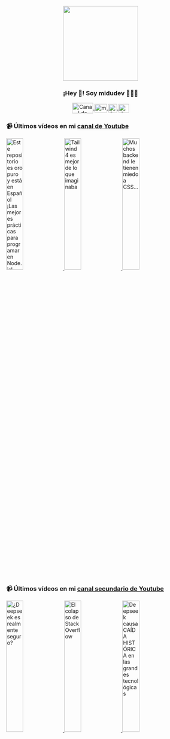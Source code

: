 <p align="center" width="300">
   <img align="center" width="200" src="https://user-images.githubusercontent.com/1561955/106762302-fda9de00-6635-11eb-99be-3ef744e60c0e.png" />
   <h3 align="center">¡Hey 👋! Soy midudev 👨🏻‍💻</h3>
</p>

<p align="center">
   <a href="https://twitch.tv/midudev" target="blank">
    <img align="center" src="https://upload.wikimedia.org/wikipedia/commons/c/ce/Twitch_logo_2019.svg" alt="Canal de Twitch de midudev" height="28px" width="56px" />
  </a>
  <span style="width: 8px;"> </span>
   <a href="https://youtube.com/midudev" target="blank">
    <img align="center" src="https://upload.wikimedia.org/wikipedia/commons/0/09/YouTube_full-color_icon_%282017%29.svg" alt="midudev" height="23px" width="33px" />
  </a>
  <span style="width: 8px;"> </span>
  <a href="https://instagram.com/midu.dev" target="blank">
    <img align="center" src="https://upload.wikimedia.org/wikipedia/commons/e/e7/Instagram_logo_2016.svg" alt="Canal de Instagram de midu.dev" height="23px" width="23px" />
  </a>
  <span style="width: 8px;"> </span>
  <a href="https://twitter.com/midudev" target="blank">
    <img align="center" src="https://upload.wikimedia.org/wikipedia/commons/thumb/6/6f/Logo_of_Twitter.svg/2491px-Logo_of_Twitter.svg.png" alt="Canal de Twitter de midudev" height="23px" width="28px" />
  </a>
</p>

### 📹 Últimos vídeos en mi [canal de Youtube](https://youtube.com/midudev?sub_confirmation=1)

<a href='https://youtu.be/YV8umc_pPo0' target='_blank'>
  <img width='30%' src='https://img.youtube.com/vi/YV8umc_pPo0/mqdefault.jpg' alt='Este repositorio es oro puro y está en Español ¡Las mejores prácticas para programar en Node.js!' />
</a>
<a href='https://youtu.be/aWZkF-mxAyA' target='_blank'>
  <img width='30%' src='https://img.youtube.com/vi/aWZkF-mxAyA/mqdefault.jpg' alt='Tailwind 4 es mejor de lo que imaginaba' />
</a>
<a href='https://youtu.be/Vhl9_nHHRIo' target='_blank'>
  <img width='30%' src='https://img.youtube.com/vi/Vhl9_nHHRIo/mqdefault.jpg' alt='Muchos backend le tienen miedo a CSS...' />
</a>

### 📹 Últimos vídeos en mi [canal secundario de Youtube](https://youtube.com/midulive?sub_confirmation=1)

<a href='https://youtu.be/CGStbELie_k' target='_blank'>
  <img width='30%' src='https://img.youtube.com/vi/CGStbELie_k/mqdefault.jpg' alt='¿Deepseek es realmente seguro?' />
</a>
<a href='https://youtu.be/pLm4JPj-tUc' target='_blank'>
  <img width='30%' src='https://img.youtube.com/vi/pLm4JPj-tUc/mqdefault.jpg' alt='El colapso de Stack Overflow' />
</a>
<a href='https://youtu.be/GmEuz0uNpn4' target='_blank'>
  <img width='30%' src='https://img.youtube.com/vi/GmEuz0uNpn4/mqdefault.jpg' alt='Deepseek causa CAÍDA HISTÓRICA en las grandes tecnológicas' />
</a>